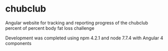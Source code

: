 # chubclub
Angular website for tracking and reporting progress of the chubclub percent of percent body fat loss challenge

Development was completed using npm 4.2.1 and node 7.7.4 with Angular 4 components
